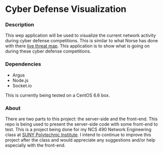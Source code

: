 # Cyber Defense Visualization

### Description

This wep application will be used to visualize the current network activity
during cyber defense competitions. This is similar to what Norse has done
with there [live threat map](map.ipviking.com). This application is to show
what is going on during these cyber defense competitions. 

### Dependencies
- Argus
- Node.js
- Socket.io

This is currently being tested on a CentOS 6.6 box.

### About
There are two parts to this project: the server-side and the front-end.
This repo is being used to present the server-side code with some front-end
to test. This is a project being done for my NCS 490 Network Engineering
class at [SUNY Polytechnic Institute](http://sunypoly.edu). I intend to
continue to improve this project after the class and would appreciate any
suggestions and/or help especially with the front-end.
